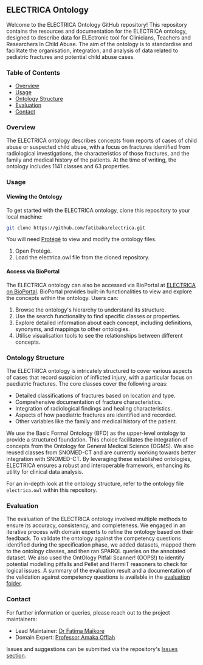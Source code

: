 ## ELECTRICA Ontology

Welcome to the ELECTRICA Ontology GitHub repository! This repository contains the resources and documentation for the ELECTRICA ontology, designed to describe data for ELEctronic tool for Clinicians, Teachers and Researchers In Child Abuse. The aim of the ontology is to standardise and facilitate the organisation, integration, and analysis of data related to pediatric fractures and potential child abuse cases.

### Table of Contents
- [Overview](#overview)
- [Usage](#usage)
- [Ontology Structure](#ontology-structure)
- [Evaluation](#evaluation)
- [Contact](#contact)

### Overview
The ELECTRICA ontology describes concepts from reports of cases of child abuse or suspected child abuse, with a focus on fractures identified from radiological investigations, the characteristics of those fractures, and the family and medical history of the patients. At the time of writing, the ontology includes 1141 classes and 63 properties. 

### Usage

#### Viewing the Ontology
To get started with the ELECTRICA ontology, clone this repository to your local machine:
```bash
git clone https://github.com/fatibaba/electrica.git
```
You will need [Protégé](https://protege.stanford.edu) to view and modify the ontology files.

1. Open Protégé.
2. Load the electrica.owl file from the cloned repository.

#### Access via BioPortal
The ELECTRICA ontology can also be accessed via BioPortal at [ELECTRICA on BioPortal](https://bioportal.bioontology.org/ontologies/ELECTRICA). BioPortal provides built-in functionalities to view and explore the concepts within the ontology. Users can:

1. Browse the ontology's hierarchy to understand its structure.
2. Use the search functionality to find specific classes or properties.
3. Explore detailed information about each concept, including definitions, synonyms, and mappings to other ontologies.
4. Utilise visualisation tools to see the relationships between different concepts.

### Ontology Structure
The ELECTRICA ontology is intricately structured to cover various aspects of cases that record suspicion of inflicted injury, with a particular focus on paediatric fractures. The core classes cover the following areas:

* Detailed classifications of fractures based on location and type.
* Comprehensive documentation of fracture characteristics.
* Integration of radiological findings and healing characteristics.
* Aspects of how paediatric fractures are identified and recorded.
* Other variables like the family and medical history of the patient.

We use the Basic Formal Ontology (BFO) as the upper-level ontology to provide a structured foundation. This choice facilitates the integration of concepts from the Ontology for General Medical Science (OGMS). We also reused classes from SNOMED-CT and are currently working towards better integration with SNOMED-CT. By leveraging these established ontologies, ELECTRICA ensures a robust and interoperable framework, enhancing its utility for clinical data analysis.

For an in-depth look at the ontology structure, refer to the ontology file `electrica.owl` within this repository.

### Evaluation
The evaluation of the ELECTRICA ontology involved multiple methods to ensure its accuracy, consistency, and completeness. We engaged in an iterative process with domain experts to refine the ontology based on their feedback. To validate the ontology against the competency questions identified during the specification phase, we added datasets, mapped them to the ontology classes, and then ran SPARQL queries on the annotated dataset. We also used the OntOlogy Pitfall Scanner! (OOPS!) to identify potential modelling pitfalls and Pellet and HermiT reasoners to check for logical issues. A summary of the evaluation result and a documentation of the validation against competency questions is available in the [evaluation folder](https://github.com/fatibaba/electrica/tree/main/evaluation).

### Contact
For further information or queries, please reach out to the project maintainers:

* Lead Maintainer: [Dr Fatima Maikore](https://www.sheffield.ac.uk/cs/people/academic/fatima-maikore) 
* Domain Expert: [Professor Amaka Offiah](https://www.sheffield.ac.uk/smph/people/clinical-medicine/amaka-offiah)

Issues and suggestions can be submitted via the repository's [Issues section](https://github.com/fatibaba/electrica/issues).



